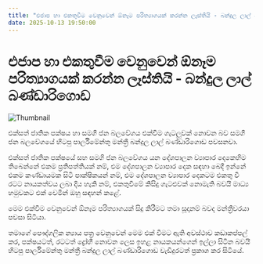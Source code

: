 ```yaml
---
title: "එජාප හා එකතුවීම වෙනුවෙන් ඕනෑම පරිත්‍යාගයක් කරන්න ලෑස්තියි - බන්දුල ලාල් බණ්ඩාරිගොඩ"
date: 2025-10-13 19:50:00
---
```


# එජාප හා එකතුවීම වෙනුවෙන් ඕනෑම පරිත්‍යාගයක් කරන්න ලෑස්තියි - බන්දුල ලාල් බණ්ඩාරිගොඩ

![Thumbnail](https://helakuru.sgp1.cdn.digitaloceanspaces.com/esana/images/lib/bandulal-bandarigoda-media.jpg)

එක්සත් ජාතික පක්ෂය හා සමගි ජන බලවේගය එක්වීම ගැටලුවක් නොවන බව සමගි ජන බලවේගයේ හිටපු පාර්ලිමේන්තු මන්ත්‍රී බන්දුල ලාල් බණ්ඩාරිගොඩ පවසනවා.

එක්සත් ජාතික පක්ෂයේ සහ සමගි ජන බලවේගය යන දේශපාලන ව්‍යාපාර දෙකෙහිම තිබෙන්නේ එකම ප්‍රතිපත්තියක් නම්, එම දේශපාලන ව්‍යාපාර දෙක‍ සඳහා බෙදී ඉන්නේ එකම කණ්ඩායමක සිටි පාක්ෂිකයන් නම්, එම දේශපාලන ව්‍යාපාර දෙකටම එකතු වී රටට නායකත්වය ලබා දිය හැකි නම්, එකතුවීමේ කිසිදු ගැටළුවක් නොමැති බවයි මාධ්‍ය හමුවකට එක් වෙමින් ඔහු සඳහන් කළේ.

මෙම එක්වීම වෙනුවෙන් ඕනෑම පරිත්‍යාගයක් සිදු කිරීමට තමා සූදානම් බවද මන්ත්‍රීවරයා පවසා සිටියා.

තමාගේ පෞද්ගලික න්‍යාය පත්‍ර වෙනුවෙන් මෙම එක් වීමට ඇති අවස්ථාව කඩාකප්පල් කර, පක්ෂයටත්, රටටත් ද්‍රෝහී නොවන ලෙස ඉහළ නායකයන්ගෙන් ඉල්ලා සිටින බවයි හිටපු පාර්ලිමේන්තු මන්ත්‍රී බන්දුල ලාල් බණ්ඩාරිගොඩ වැඩිදුරටත් ප්‍රකාශ කර සිටියේ.

